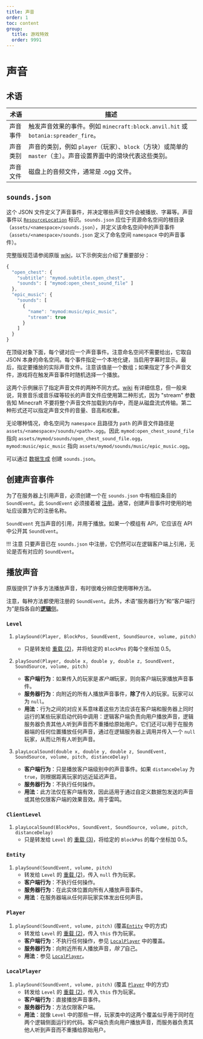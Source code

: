 ```yaml
---
title: 声音
order: 1
toc: content
group:
  title: 游戏特效
  order: 9991
---
```

声音
======

术语
-----------

| 术语           | 描述 |
|----------------|----------------|
| 声音事件       | 触发声音效果的事件。例如 `minecraft:block.anvil.hit` 或 `botania:spreader_fire`。|
| 声音类别       | 声音的类别，例如 `player`（玩家）、`block`（方块）或简单的 `master`（主）。声音设置界面中的滑块代表这些类别。|
| 声音文件       | 磁盘上的音频文件，通常是 .ogg 文件。|

`sounds.json`
-------------

这个 JSON 文件定义了声音事件，并决定哪些声音文件会被播放、字幕等。声音事件以 [`ResourceLocation`][loc] 标识。`sounds.json` 应位于资源命名空间的根目录（`assets/<namespace>/sounds.json`），并定义该命名空间中的声音事件（`assets/<namespace>/sounds.json` 定义了命名空间 `namespace` 中的声音事件）。

完整版规范请参阅原版 [wiki][]，以下示例突出介绍了重要部分：

```js
{
  "open_chest": {
    "subtitle": "mymod.subtitle.open_chest",
    "sounds": [ "mymod:open_chest_sound_file" ]
  },
  "epic_music": {
    "sounds": [
      {
        "name": "mymod:music/epic_music",
        "stream": true
      }
    ]
  }
}
```

在顶级对象下面，每个键对应一个声音事件。注意命名空间不需要给出，它取自 JSON 本身的命名空间。每个事件指定一个本地化键，当启用字幕时显示。最后，指定要播放的实际声音文件。注意该值是一个数组；如果指定了多个声音文件，游戏将在触发声音事件时随机选择一个播放。

这两个示例展示了指定声音文件的两种不同方式。[wiki] 有详细信息，但一般来说，背景音乐或音乐碟等较长的声音文件应使用第二种形式，因为 "stream" 参数告知 Minecraft 不要将整个声音文件加载到内存中，而是从磁盘流式传输。第二种形式还可以指定声音文件的音量、音高和权重。

无论哪种情况，命名空间为 `namespace` 且路径为 `path` 的声音文件路径是 `assets/<namespace>/sounds/<path>.ogg`。因此 `mymod:open_chest_sound_file` 指向 `assets/mymod/sounds/open_chest_sound_file.ogg`，`mymod:music/epic_music` 指向 `assets/mymod/sounds/music/epic_music.ogg`。

可以通过 [数据生成][datagen] 创建 `sounds.json`。

创建声音事件
---------------------

为了在服务器上引用声音，必须创建一个在 `sounds.json` 中有相应条目的 `SoundEvent`。此 `SoundEvent` 必须接着被 [注册][registration]。通常，创建声音事件时使用的地址应设置为它的注册名称。

`SoundEvent` 充当声音的引用，并用于播放。如果一个模组有 API，它应该在 API 中公开其 `SoundEvent`。

!!! 注意
    只要声音已在 `sounds.json` 中注册，它仍然可以在逻辑客户端上引用，无论是否有对应的 `SoundEvent`。

播放声音
--------------

原版提供了许多方法播放声音，有时很难分辨应使用哪种方法。

注意，每种方法都使用注册的 `SoundEvent`。此外，术语“服务器行为”和“客户端行为”是指各自的[**逻辑**侧][sides]。

### `Level`

1. <a name="level-playsound-pbecvp"></a> `playSound(Player, BlockPos, SoundEvent, SoundSource, volume, pitch)`
    - 只是转发给 [重载 (2)](#level-playsound-pxyzecvp)，并将给定的 `BlockPos` 的每个坐标加 0.5。

2. <a name="level-playsound-pxyzecvp"></a> `playSound(Player, double x, double y, double z, SoundEvent, SoundSource, volume, pitch)`
    - **客户端行为**：如果传入的玩家是*客户端*玩家，则向客户端玩家播放声音事件。
    - **服务器行为**：向附近的所有人播放声音事件，**除了**传入的玩家。玩家可以为 `null`。
    - **用法**：行为之间的对应关系意味着这些方法应该在客户端和服务器上同时运行的某些玩家启动代码中调用：逻辑客户端负责向用户播放声音，逻辑服务器负责其他人听到声音而不重播给原始用户。它们还可以用于在服务器端的任何位置播放任何声音，通过在逻辑服务器上调用并传入一个 `null` 玩家，从而让所有人听到声音。

3. <a name="level-playsound-xyzecvpd"></a> `playLocalSound(double x, double y, double z, SoundEvent, SoundSource, volume, pitch, distanceDelay)`
    - **客户端行为**：只是播放客户端级别中的声音事件。如果 `distanceDelay` 为 `true`，则根据距离玩家的远近延迟声音。
    - **服务器行为**：不执行任何操作。
    - **用法**：此方法仅在客户端有效，因此适用于通过自定义数据包发送的声音或其他仅限客户端的效果音效。用于雷鸣。

### `ClientLevel`

1. <a name="clientlevel-playsound-becvpd"></a> `playLocalSound(BlockPos, SoundEvent, SoundSource, volume, pitch, distanceDelay)`
    - 只是转发给 `Level` 的 [重载 (3)](#level-playsound-xyzecvpd)，将给定的 `BlockPos` 的每个坐标加 0.5。

### `Entity`

1. <a name="entity-playsound-evp"></a> `playSound(SoundEvent, volume, pitch)`
    - 转发给 `Level` 的 [重载 (2)](#level-playsound-pxyzecvp)，传入 `null` 作为玩家。
    - **客户端行为**：不执行任何操作。
    - **服务器行为**：在此实体位置向所有人播放声音事件。
    - **用法**：在服务器端从任何非玩家实体发出任何声音。

### `Player`

1. <a name="player-playsound-evp"></a> `playSound(SoundEvent, volume, pitch)` (覆盖[`Entity`](#entity-playsound-evp) 中的方式)
    - 转发给 `Level` 的 [重载 (2)](#level-playsound-pxyzecvp)，传入 `this` 作为玩家。
    - **客户端行为**：不执行任何操作，参见 [`LocalPlayer`](#localplayer-playsound-evp) 中的覆盖。
    - **服务器行为**：向附近所有人播放声音，*除了*自己。
    - **用法**：参见 [`LocalPlayer`](#localplayer-playsound-evp)。

### `LocalPlayer`

1. <a name="localplayer-playsound-evp"></a> `playSound(SoundEvent, volume, pitch)` (覆盖 [`Player`](#player-playsound-evp) 中的方式)
    - 转发给 `Level` 的 [重载 (2)](#level-playsound-pxyzecvp)，传入 `this` 作为玩家。
    - **客户端行为**：直接播放声音事件。
    - **服务器行为**：方法仅限客户端。
    - **用法**：就像 `Level` 中的那些一样，玩家类中的这两个覆盖似乎用于同时在两个逻辑侧面运行的代码。客户端负责向用户播放声音，而服务器负责其他人听到声音而不重播给原始用户。

[loc]: ../concepts/resources.md#resourcelocation
[wiki]: https://minecraft.wiki/w/Sounds.json
[datagen]: ../datagen/client/sounds.md
[registration]: ../concepts/registries.md#methods-for-registering
[sides]: ../concepts/sides.md